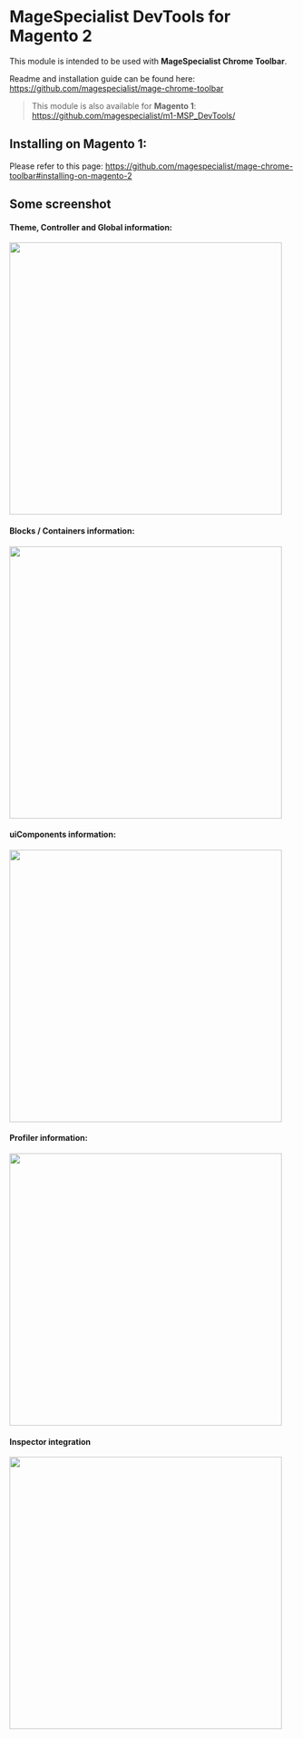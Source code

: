 # MageSpecialist DevTools for Magento 2

This module is intended to be used with **MageSpecialist Chrome Toolbar**.

Readme and installation guide can be found here: https://github.com/magespecialist/mage-chrome-toolbar

> This module is also available for **Magento 1**: https://github.com/magespecialist/m1-MSP_DevTools/

## Installing on Magento 1:
Please refer to this page: https://github.com/magespecialist/mage-chrome-toolbar#installing-on-magento-2

## Some screenshot

#### Theme, Controller and Global information: 
<img src="https://raw.githubusercontent.com/magespecialist/mage-chrome-toolbar/master/screenshots/1.png" width="480" />

#### Blocks / Containers information:
<img src="https://raw.githubusercontent.com/magespecialist/mage-chrome-toolbar/master/screenshots/2.png" width="480" />

#### uiComponents information:
<img src="https://raw.githubusercontent.com/magespecialist/mage-chrome-toolbar/master/screenshots/3.png" width="480" />

#### Profiler information:
<img src="https://raw.githubusercontent.com/magespecialist/mage-chrome-toolbar/master/screenshots/5.png" width="480" />

#### Inspector integration
<img src="https://raw.githubusercontent.com/magespecialist/mage-chrome-toolbar/master/screenshots/main2.png" width="480" />
